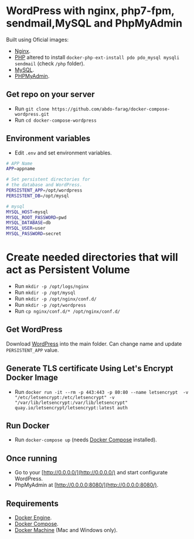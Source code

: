 
# WordPress with nginx, php7-fpm, sendmail,MySQL and PhpMyAdmin
Built using Oficial images:
* [Nginx](https://hub.docker.com/_/nginx/).
* [PHP](https://hub.docker.com/_/php/) altered to install `docker-php-ext-install pdo pdo_mysql mysqli sendmail` (check `/php` folder).
* [MySQL](https://hub.docker.com/_/mysql/).
* [PHPMyAdmin](https://hub.docker.com/r/phpmyadmin/phpmyadmin/).

## Get repo on your server
* Run `git clone https://github.com/abdo-farag/docker-compose-wordpress.git`
* Run `cd docker-compose-wordpress`

## Environment variables
* Edit `.env` and set environment variables.

```bash
# APP Name
APP=appname

# Set persistent directories for 
# the database and WordPress.
PERSISTENT_APP=/opt/wordpress
PERSISTENT_DB=/opt/mysql

# mysql
MYSQL_HOST=mysql
MYSQL_ROOT_PASSWORD=pwd
MYSQL_DATABASE=db
MYSQL_USER=user
MYSQL_PASSWORD=secret
```
# Create needed directories that will act as Persistent Volume
* Run `mkdir -p /opt/logs/nginx`
* Run `mkdir -p /opt/mysql`
* Run `mkdir -p /opt/nginx/conf.d/`
* Run `mkdir -p /opt/wordpress`
* Run `cp nginx/conf.d/* /opt/nginx/conf.d/`

## Get WordPress
Download [WordPress](https://wordpress.org/download/) into the main folder. Can change name and update `PERSISTENT_APP` value.

## Generate TLS certificate Using Let's Encrypt Docker Image

* Run `docker run -it --rm -p 443:443 -p 80:80 --name letsencrypt  -v "/etc/letsencrypt:/etc/letsencrypt" -v "/var/lib/letsencrypt:/var/lib/letsencrypt" quay.io/letsencrypt/letsencrypt:latest auth`

## Run Docker
* Run `docker-compose up` (needs [Docker Compose](https://docs.docker.com/compose/) installed).

## Once running
* Go to your [http://0.0.0.0/](http://0.0.0.0/) and start configurate WordPress.
* PhpMyAdmin at [http://0.0.0.0:8080/](http://0.0.0.0:8080/).

## Requirements
* [Docker Engine](https://docs.docker.com/installation/).
* [Docker Compose](https://docs.docker.com/compose/).
* [Docker Machine](https://docs.docker.com/machine/) (Mac and Windows only).
